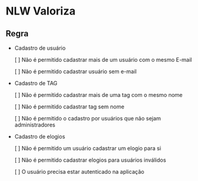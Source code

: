 # NLW Valoriza

## Regra

- Cadastro de usuário

  [ ] Não é permitido cadastrar mais de um usuário com o mesmo E-mail

  [ ] Não é permitido cadastrar usuário sem e-mail

- Cadastro de TAG
  
  [ ] Não é permitido cadastrar mais de uma tag com o mesmo nome
  
  [ ] Não é permitido cadastrar tag sem nome

  [ ] Não é permitido o cadastro por usuários que não sejam administradores

- Cadastro de elogios

  [ ] Não é permitido um usuário cadastrar um elogio para si

  [ ] Não é permitido cadastrar elogios para usuários inválidos

  [ ] O usuário precisa estar autenticado na aplicação